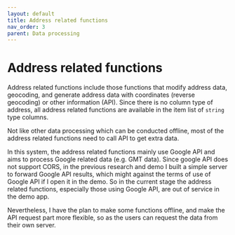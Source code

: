 ```yaml
---
layout: default
title: Address related functions
nav_order: 3 
parent: Data processing
---
```


# Address related functions

Address related functions include those functions that modify address data, geocoding, and generate address data with coordinates (reverse geocoding) or other information (API). Since there is no column type of address, all address related functions are available in the item list of `string` type columns. 

Not like other data processing which can be conducted offline, most of the address related functions need to call API to get extra data.

In this system, the address related functions mainly use Google API and aims to process Google related data (e.g. GMT data). Since google API does not support CORS, in the previous research and demo I built a simple server to forward Google API results, which might against the terms of use of Google API if I open it in the demo. So in the current stage the address related functions, especially those using Google API, are out of service in the demo app. 

Nevertheless, I have the plan to make some functions offline, and make the API request part more flexible, so as the users can request the data from their own server.


